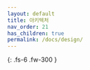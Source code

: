 ```yaml
---
layout: default
title: 아키텍처
nav_order: 21
has_children: true
permalink: /docs/design/
---
```


{: .fs-6 .fw-300 }
